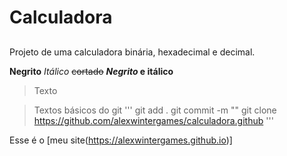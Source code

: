 # Calculadora

## 
Projeto de uma calculadora binária, hexadecimal e decimal.

**Negrito**
*Itálico*
~~cortado~~
**_Negrito_ e itálico**

>Texto


>Textos básicos do git
'''
git add .
git commit -m ""
git clone https://github.com/alexwintergames/calculadora.github
'''

Esse é o [meu site(https://alexwintergames.github.io)]